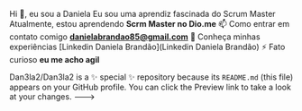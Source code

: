 Hi 👋, eu sou a Daniela</h1>
Eu sou uma aprendiz fascinada do Scrum Master
 Atualmente, estou aprendendo **Scrm Master no Dio.me**
📫 Como entrar em contato comigo **danielabrandao85@gmail.com**
 📄 Conheça minhas experiências [Linkedin Daniela Brandão](Linkedin Daniela Brandão)
⚡ Fato curioso **eu me acho agil**


Dan3la2/Dan3la2 is a ✨ special ✨ repository because its `README.md` (this file) appears on your GitHub profile.
You can click the Preview link to take a look at your changes.
--->
